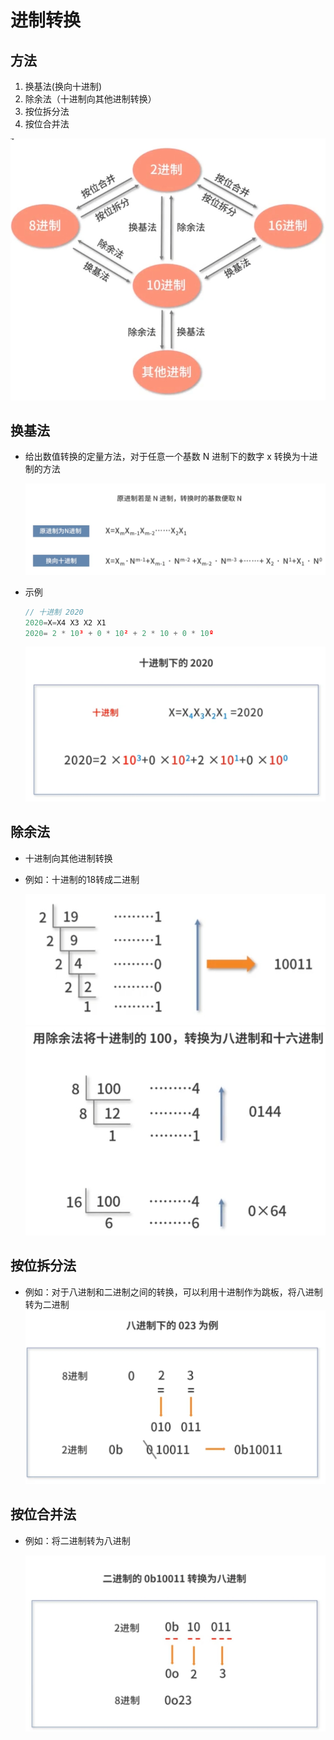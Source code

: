 # 进制转换

## 方法

1. 换基法(换向十进制)
2. 除余法（十进制向其他进制转换）
3. 按位拆分法
4. 按位合并法

  ![进制转换](./images/进制转换.png)

## 换基法

+ 给出数值转换的定量方法，对于任意一个基数 N 进制下的数字 x 转换为十进制的方法

  ![换基法](./images/换基法.png)

+ 示例

  ```js
  // 十进制 2020
  2020=X=X4 X3 X2 X1
  2020= 2 * 10³ + 0 * 10² + 2 * 10 + 0 * 10º
  ```

  ![十进制的2020](./images/十进制的2020.png)

## 除余法

+ 十进制向其他进制转换

+ 例如：十进制的18转成二进制

  ![](./images/十进制转二进制.png)
  ![](./images/除余法的其他转换.png)

## 按位拆分法

+ 例如：对于八进制和二进制之间的转换，可以利用十进制作为跳板，将八进制转为二进制
  ![](./images/按位拆分法.png)

## 按位合并法

+ 例如：将二进制转为八进制

  ![](./images/按位合并法.png)
